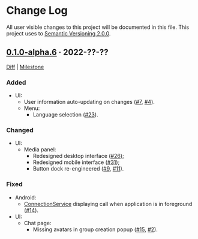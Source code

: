 Change Log
==========

All user visible changes to this project will be documented in this file. This project uses to [Semantic Versioning 2.0.0].




## [0.1.0-alpha.6] · 2022-??-??
[0.1.0-alpha.6]: /../../tree/v0.1.0-alpha.6

[Diff](/../../compare/3aa35d5bf8ba9728f54db7bf4e21425711097cda...v0.1.0-alpha.6) | [Milestone](/../../milestone/1)

### Added

- UI:
    - User information auto-updating on changes ([#7], [#4]).
    - Menu:
        - Language selection ([#23]).

### Changed

- UI:
    - Media panel:
        - Redesigned desktop interface ([#26]);
        - Redesigned mobile interface ([#31]);
        - Button dock re-engineered ([#9], [#11]).

### Fixed

- Android:
    - [ConnectionService] displaying call when application is in foreground ([#14]).
- UI:
    - Chat page:
        - Missing avatars in group creation popup ([#15], [#2]).

[#2]: /../../issues/2
[#4]: /../../issues/4
[#7]: /../../pull/7
[#9]: /../../pull/9
[#11]: /../../issues/11
[#14]: /../../pull/14
[#15]: /../../pull/15
[#23]: /../../pull/23
[#26]: /../../pull/26
[#31]: /../../pull/31




[ConnectionService]: https://developer.android.com/reference/android/telecom/ConnectionService
[Semantic Versioning 2.0.0]: https://semver.org
